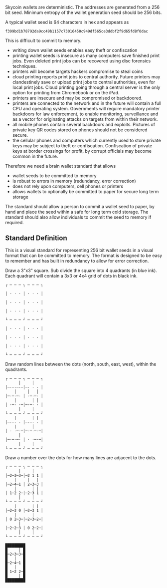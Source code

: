 Skycoin wallets are deterministic. The addresses are generated from a 256 bit seed. Minimum entropy of the wallet generation seed should be 256 bits.

A typical wallet seed is 64 characters in hex and appears as
```
f399bd1b78792da9cc49b1157c73016450c949df565ce3ddbf2f9d65fd8f0dac
```

This is difficult to commit to memory.
- writing down wallet seeds enables easy theft or confiscation
- printing wallet seeds is insecure as many computers save finished print jobs. Even deleted print jobs can be recovered using disc forensics techniques.
- printers will become targets hackers compromise to steal coins
- cloud printing reports print jobs to central authority. Future printers may clandestinely save or upload print jobs to central authorities, even for local print jobs. Cloud printing going through a central server is the only option for printing from Chromebook or on the iPad.
- printers are insecure and may be compromised or backdoored.
- printers are connected to the network and in the future will contain a full CPU and operating system. Governments will require mandatory printer backdoors for law enforcement, to enable monitoring, surveillance and as a vector for originating attacks on targets from within their network.
- all mobile phones contain several backdoors and exploits. Pictures of private key QR codes stored on phones should not be considered secure.
- the cellular phones and computers which currently used to store private keys may be subject to theft or confiscation. Confiscation of private keys at border crossings for profit, by corrupt officials may become common in the future.

Therefore we need a brain wallet standard that allows 
- wallet seeds to be committed to memory
- is robust to errors in memory (redundancy, error correction)
- does not rely upon computers, cell phones or printers
- allows wallets to optionally be committed to paper for secure long term storage

The standard should allow a person to commit a wallet seed to paper, by hand and place the seed within a safe for long term cold storage. The standard should also allow individuals to commit the seed to memory if required.

## Standard Definition

This is a visual standard for representing 256 bit wallet seeds in a visual format that can be committed to memory. The format is designed to be easy to remember and has built in redundancy to allow for error correction.

Draw a 3"x3" square. Sub divide the square into 4 quadrants (in blue ink). Each quadrant will contain a 3x3 or 4x4 grid of dots in black ink.

```
┌ ─ ─ ─ ┐ ─ ─ ─ ┐

│ · · · │ · · · │

│ · · · │ · · · │

│ · · · │ · · · │

└ ─ ─ ─ ┘ ─ ─ ─ ┘

│ · · · │ · · · │

│ · · · │ · · · │

│ · · · │ · · · │

└ ─ ─ ─ ┘ ─ ─ ─ ┘
```

Draw random lines between the dots (north, south, east, west), within the quadrants.

```
┌ ─ ─ ─ ┐ ─ ─ ─ ┐
      │     │     
│─·─·─·─│─· · · │
    │     │   │ 
│─·─·─· │ ·─·─· │
    │       │ │  
│ ·─· ·─│─·─· · │
      │     │    
└ ─ ─ ─ ┘ ─ ─ ─ ┘
    |       | |     
│─·─· · │─·─· · │
    |       │     
│ · ·─·─│─·─·─·─│
      │          
│─·─·─· │ · ·─·─│
      │     │     
└ ─ ─ ─ ┘ ─ ─ ─ ┘
```

Draw a number over the dots for how many lines are adjacent to the dots.

```
┌ ─ ─ ─ ┐ ─ ─ ─ ┐
      │     │     
│─2─3─3─│─2 1 1 │
    │     │   │ 
│─2─4─1 │ 2─3─3 │
    │       │ │  
│ 1─2 2─│─2─3 1 │
      │     │    
└ ─ ─ ─ ┘ ─ ─ ─ ┘
    |       | |     
│─2─3 0 │─2─3 1 │
    |       │     
│ 0 2─3─│─2─3─2─│
      │          
│─2─2─3 │ 0 2─2─│
      │     │     
└ ─ ─ ─ ┘ ─ ─ ─ ┘
```

```
█████████
█     │ █
█─2─3─3─█
█   │   █
█─2─4─1 █
█   │   █
█ 1─2 2─█
█     │ █
█████████
```
